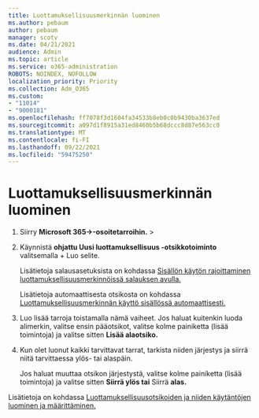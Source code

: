 ```yaml
---
title: Luottamuksellisuusmerkinnän luominen
ms.author: pebaum
author: pebaum
manager: scotv
ms.date: 04/21/2021
audience: Admin
ms.topic: article
ms.service: o365-administration
ROBOTS: NOINDEX, NOFOLLOW
localization_priority: Priority
ms.collection: Adm_O365
ms.custom:
- "11014"
- "9000181"
ms.openlocfilehash: ff7078f3d1604fa34533b8eb0c0b9430ba3637ed
ms.sourcegitcommit: a097d1f8915a31ed8460b5b68dccc8d87e563cc0
ms.translationtype: MT
ms.contentlocale: fi-FI
ms.lasthandoff: 09/22/2021
ms.locfileid: "59475250"
---
```

# <a name="how-to-create-a-sensitivity-label"></a>Luottamuksellisuusmerkinnän luominen

1. Siirry **Microsoft 365->-osoitetarroihin.**  >  

1. Käynnistä **ohjattu Uusi luottamuksellisuus -otsikkotoiminto** valitsemalla + Luo selite.

    Lisätietoja salausasetuksista on kohdassa [Sisällön käytön rajoittaminen luottamuksellisuusmerkinnöissä salauksen avulla.](https://go.microsoft.com/fwlink/?linkid=2106331)

    Lisätietoja automaattisesta otsikosta on kohdassa [Luottamuksellisuusmerkinnän käyttö sisällössä automaattisesti.](https://go.microsoft.com/fwlink/?linkid=2105837)

1. Luo lisää tarroja toistamalla nämä vaiheet. Jos haluat kuitenkin luoda alimerkin, valitse ensin pääotsikot, valitse kolme painiketta (lisää toimintoja) ja valitse sitten **Lisää alaotsiko.**

1. Kun olet luonut kaikki tarvittavat tarrat, tarkista niiden järjestys ja siirrä niitä tarvittaessa ylös- tai alaspäin. 
    
    Jos haluat muuttaa otsikon järjestystä, valitse kolme painiketta (lisää toimintoja) ja valitse sitten **Siirrä ylös tai** Siirrä **alas.**

Lisätietoja on kohdassa [Luottamuksellisuusotsikoiden ja niiden käytäntöjen luominen ja määrittäminen.](https://docs.microsoft.com/microsoft-365/compliance/create-sensitivity-labels)
